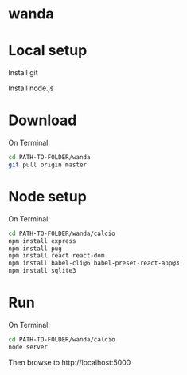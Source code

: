 # wanda

# Local setup
Install git

Install node.js

# Download
On Terminal:

```bash
cd PATH-TO-FOLDER/wanda
git pull origin master
```

# Node setup
On Terminal:

```bash
cd PATH-TO-FOLDER/wanda/calcio
npm install express
npm install pug
npm install react react-dom
npm install babel-cli@6 babel-preset-react-app@3
npm install sqlite3
```
# Run
On Terminal:

```bash
cd PATH-TO-FOLDER/wanda/calcio
node server
```
Then browse to http://localhost:5000
